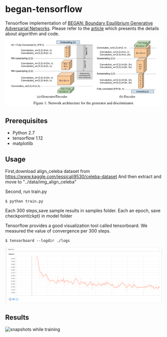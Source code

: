 # began-tensorflow
Tensorflow implementation of [BEGAN: Boundary Equilibrium Generative Adversarial Networks](https://arxiv.org/abs/1703.10717). Please refer to the [article](https://medium.com/@fabulousjeong/tensorflow-began-boundary-equilibrium-generative-adversarial-networks-337b8fd95e1b?source=friends_link&sk=c472e01f166c98156b559a41a676432d) which presents the details about algorithm and code.
![alt tag](images/BEGAN.png)

## Prerequisites
- Python 2.7
- tensorflow 1.12
- matplotlib

## Usage
First,download align_celeba dataset from https://www.kaggle.com/jessicali9530/celeba-dataset
And then extract and move to "../data/img_align_celeba"

Second, run train.py

    $ python train.py

Each 300 steps,save sample results in samples folder.
Each an epoch, save checkpoint(ckpt) in model folder  

Tensorflow provides a good visualization tool called tensorboard. 
We measured the value of convergence per 300 steps.

    $ tensorboard --logdir ./logs

![the global measure of convergence](images/measure.png)


## Results

![snapshots while training](images/began-training.gif)
